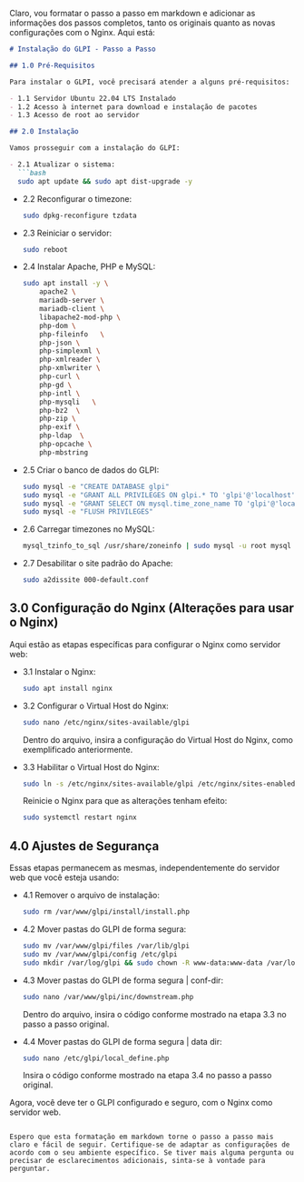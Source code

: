Claro, vou formatar o passo a passo em markdown e adicionar as informações dos passos completos, tanto os originais quanto as novas configurações com o Nginx. Aqui está:

```markdown
# Instalação do GLPI - Passo a Passo

## 1.0 Pré-Requisitos

Para instalar o GLPI, você precisará atender a alguns pré-requisitos:

- 1.1 Servidor Ubuntu 22.04 LTS Instalado
- 1.2 Acesso à internet para download e instalação de pacotes
- 1.3 Acesso de root ao servidor

## 2.0 Instalação

Vamos prosseguir com a instalação do GLPI:

- 2.1 Atualizar o sistema:
  ```bash
  sudo apt update && sudo apt dist-upgrade -y
  ```

- 2.2 Reconfigurar o timezone:
  ```bash
  sudo dpkg-reconfigure tzdata
  ```

- 2.3 Reiniciar o servidor:
  ```bash
  sudo reboot
  ```

- 2.4 Instalar Apache, PHP e MySQL:
  ```bash
  sudo apt install -y \
      apache2 \
      mariadb-server \
      mariadb-client \
      libapache2-mod-php \
      php-dom \
      php-fileinfo   \
      php-json \
      php-simplexml \
      php-xmlreader \
      php-xmlwriter \
      php-curl \
      php-gd \
      php-intl \
      php-mysqli   \
      php-bz2  \
      php-zip \
      php-exif \
      php-ldap  \
      php-opcache \
      php-mbstring
  ```

- 2.5 Criar o banco de dados do GLPI:
  ```bash
  sudo mysql -e "CREATE DATABASE glpi"
  sudo mysql -e "GRANT ALL PRIVILEGES ON glpi.* TO 'glpi'@'localhost' IDENTIFIED BY 'P4ssw0rd'"
  sudo mysql -e "GRANT SELECT ON mysql.time_zone_name TO 'glpi'@'localhost'"
  sudo mysql -e "FLUSH PRIVILEGES"
  ```

- 2.6 Carregar timezones no MySQL:
  ```bash
  mysql_tzinfo_to_sql /usr/share/zoneinfo | sudo mysql -u root mysql
  ```

- 2.7 Desabilitar o site padrão do Apache:
  ```bash
  sudo a2dissite 000-default.conf
  ```

## 3.0 Configuração do Nginx (Alterações para usar o Nginx)

Aqui estão as etapas específicas para configurar o Nginx como servidor web:

- 3.1 Instalar o Nginx:
  ```bash
  sudo apt install nginx
  ```

- 3.2 Configurar o Virtual Host do Nginx:
  ```bash
  sudo nano /etc/nginx/sites-available/glpi
  ```

  Dentro do arquivo, insira a configuração do Virtual Host do Nginx, como exemplificado anteriormente.

- 3.3 Habilitar o Virtual Host do Nginx:
  ```bash
  sudo ln -s /etc/nginx/sites-available/glpi /etc/nginx/sites-enabled/
  ```

  Reinicie o Nginx para que as alterações tenham efeito:
  ```bash
  sudo systemctl restart nginx
  ```

## 4.0 Ajustes de Segurança

Essas etapas permanecem as mesmas, independentemente do servidor web que você esteja usando:

- 4.1 Remover o arquivo de instalação:
  ```bash
  sudo rm /var/www/glpi/install/install.php
  ```

- 4.2 Mover pastas do GLPI de forma segura:
  ```bash
  sudo mv /var/www/glpi/files /var/lib/glpi
  sudo mv /var/www/glpi/config /etc/glpi
  sudo mkdir /var/log/glpi && sudo chown -R www-data:www-data /var/log/glpi
  ```

- 4.3 Mover pastas do GLPI de forma segura | conf-dir:
  ```bash
  sudo nano /var/www/glpi/inc/downstream.php
  ```

  Dentro do arquivo, insira o código conforme mostrado na etapa 3.3 no passo a passo original.

- 4.4 Mover pastas do GLPI de forma segura | data dir:
  ```bash
  sudo nano /etc/glpi/local_define.php
  ```

  Insira o código conforme mostrado na etapa 3.4 no passo a passo original.

Agora, você deve ter o GLPI configurado e seguro, com o Nginx como servidor web.
```

Espero que esta formatação em markdown torne o passo a passo mais claro e fácil de seguir. Certifique-se de adaptar as configurações de acordo com o seu ambiente específico. Se tiver mais alguma pergunta ou precisar de esclarecimentos adicionais, sinta-se à vontade para perguntar.
